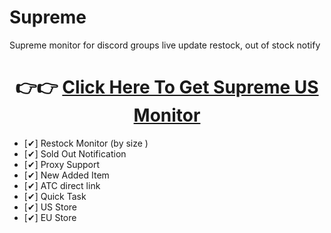 # Supreme
Supreme monitor for discord groups live update restock, out of stock notify

<center></b><h1>👉👉 <a href="https://atlas-sole.ml/">Click Here To Get Supreme US Monitor</a></h1></b></center>

- [✔] Restock Monitor (by size )
- [✔] Sold Out Notification
- [✔] Proxy Support
- [✔] New Added Item
- [✔] ATC direct link
- [✔] Quick Task
- [✔] US Store
- [✔] EU Store
